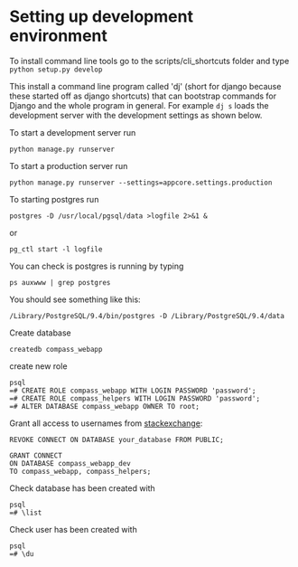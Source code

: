 # Setting up development environment

To install command line tools go to the scripts/cli_shortcuts folder
and type `python setup.py develop`

This install a command line program called 'dj' (short for django because these
started off as django shortcuts) that can bootstrap commands for Django and the
whole program in general. For example `dj s` loads the development server with
the development settings as shown below.

To start a development server run

```
python manage.py runserver
```

To start a production server run
```
python manage.py runserver --settings=appcore.settings.production
```
To starting postgres run
```
postgres -D /usr/local/pgsql/data >logfile 2>&1 &
```
or
```
pg_ctl start -l logfile
```

You can check is postgres is running by typing 
```
ps auxwww | grep postgres
```
You should see something like this:
```
/Library/PostgreSQL/9.4/bin/postgres -D /Library/PostgreSQL/9.4/data
```
Create database
```
createdb compass_webapp
```
create new role
```
psql  
=# CREATE ROLE compass_webapp WITH LOGIN PASSWORD 'password';
=# CREATE ROLE compass_helpers WITH LOGIN PASSWORD 'password';
=# ALTER DATABASE compass_webapp OWNER TO root;
```
Grant all access to usernames from [stackexchange](http://dba.stackexchange.com/questions/33943/granting-access-to-all-tables-for-a-user):
```
REVOKE CONNECT ON DATABASE your_database FROM PUBLIC;

GRANT CONNECT
ON DATABASE compass_webapp_dev
TO compass_webapp, compass_helpers;
```
Check database has been created with
```
psql  
=# \list
```
Check user has been created with 
```
psql  
=# \du
```
